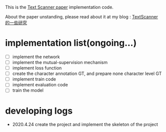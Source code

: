 This is the [Text Scanner paper](https://arxiv.org/abs/1912.12422) implementation code.

About the paper unstanding, please read about it at my blog : [TextScanner的一些研究](http://www.piginzoo.com/machine-learning/2020/04/14/ocr-fa-textscanner) 

# implementation list(ongoing...)
- [ ] implement the network
- [ ] implement the mutual-supervision mechanism
- [ ] implement loss function
- [ ] create the character annotation GT, and prepare none character level GT
- [ ] implement train code
- [ ] implement evaluation code
- [ ] train the model

# developing logs
- 2020.4.24 create the project and implement the skeleton of the project
